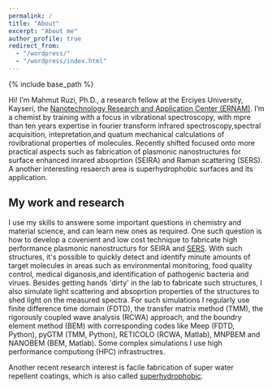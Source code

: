 ```yaml
---
permalink: /
title: "About"
excerpt: "About me"
author_profile: true
redirect_from: 
  - "/wordpress/"
  - "/wordpress/index.html"
---
```


{% include base_path %}

Hi! I’m Mahmut Ruzi, Ph.D., a research fellow at the Erciyes University, Kayseri, the [Nanotechnology Research and Application Center (ERNAM)](https://ernam.erciyes.edu.tr). I’m a chemist by training with a focus in vibrational spectroscopy, with mpre than ten years expertise in fourier transform infrared spectroscopy,spectral acquisition, intepretation,and quatum mechanical calculations of rovibrational properties of molecules. Recently shifted focused onto more practical aspects such as fabrication of plasmonic nanostructures for surface enhanced inrared absoprtion (SEIRA) and Raman scattering (SERS). A another interesting resaerch area is superhydrophobic surfaces and its application. 

## My work and research
I use my skills to answere some important questions in chemistry and material science, and can learn new ones as required. One such question is how to develop a covenient and low cost technique to fabricate high performance plasmonic nanostructurs for SEIRA and [SERS]([https://en.wikipedia.org/wiki/Surface-enhanced_Raman_spectroscopy]). With such structures, it's possible to quickly detect and identify minute amounts of target molecules in areas such as environmental monitoring, food quality control, medical diganosis,and identification of pathogenic bacteria and virues. Besides getting hands 'dirty' in the lab to fabricate such structures, I also simulate light scattering and absoprtion properties of the structures to shed light on the measured spectra. For such simulations I regularly use finite difference time domain (FDTD), the transfer matrix method (TMM), the rigorously coupled wave analysis (RCWA) approach, and the boundry element method (BEM) with corresponding codes like Meep (FDTD, Python), pyGTM (TMM, Python), RETICOLO (RCWA, Matlab), MNPBEM and NANOBEM (BEM, Matlab). Some complex simulations I use high performance computiong (HPC) infrastructres. 

Another recent research interest is facile fabrication of super water repellent coatings, which is also called [superhydrophobic](https://en.wikipedia.org/wiki/Superhydrophobic_coating). 
